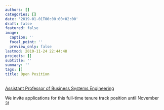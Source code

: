 ```yaml
---
authors: []
categories: []
date: '2019-01-01T00:00:00+02:00'
draft: false
featured: false
image:
  caption: ''
  focal_point: ''
  preview_only: false
lastmod: 2019-11-24 22:44:48
projects: []
subtitle: ''
summary: ''
tags: []
title: Open Position
---
```


[Assistant Professor of Business Systems Engineering](https://informatics.tuwien.ac.at/stories-1752) 

We invite applications for this full-time tenure track position until November 3!
